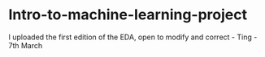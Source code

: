 # Intro-to-machine-learning-project
I uploaded the first edition of the EDA, open to modify and correct - Ting - 7th March
